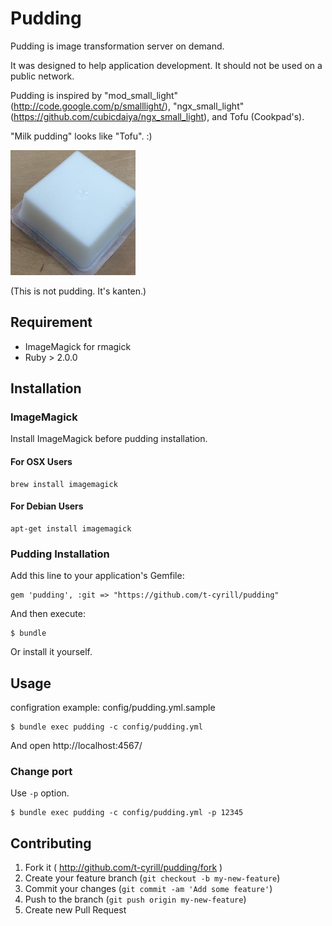 # Pudding

Pudding is image transformation server on demand.

It was designed to help application development. It should not be used on a public network.

Pudding is inspired by "mod_small_light"(http://code.google.com/p/smalllight/), "ngx_small_light"(https://github.com/cubicdaiya/ngx_small_light), and Tofu (Cookpad's).

"Milk pudding" looks like "Tofu". :)

![kanten](https://raw.githubusercontent.com/t-cyrill/pudding/master/material/images/kanten.jpg)

(This is not pudding. It's kanten.)

## Requirement

* ImageMagick for rmagick
* Ruby > 2.0.0

## Installation

### ImageMagick

Install ImageMagick before pudding installation.

#### For OSX Users

```
brew install imagemagick
```

#### For Debian Users

```
apt-get install imagemagick
```

### Pudding Installation

Add this line to your application's Gemfile:

    gem 'pudding', :git => "https://github.com/t-cyrill/pudding"

And then execute:

    $ bundle

Or install it yourself.

## Usage

configration example: config/pudding.yml.sample

```
$ bundle exec pudding -c config/pudding.yml
```

And open http://localhost:4567/

### Change port

Use `-p` option.

```
$ bundle exec pudding -c config/pudding.yml -p 12345
```

## Contributing

1. Fork it ( http://github.com/t-cyrill/pudding/fork )
2. Create your feature branch (`git checkout -b my-new-feature`)
3. Commit your changes (`git commit -am 'Add some feature'`)
4. Push to the branch (`git push origin my-new-feature`)
5. Create new Pull Request
